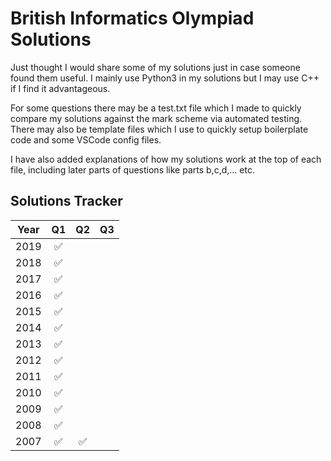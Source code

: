 # British Informatics Olympiad Solutions
Just thought I would share some of my solutions just in case someone found them useful. I mainly use Python3 in my solutions but I may use C++ if I find it advantageous.

For some questions there may be a test.txt file which I made to quickly compare my solutions against the mark scheme via automated testing. 
There may also be template files which I use to quickly setup boilerplate code and some VSCode config files.

I have also added explanations of how my solutions work at the top of each file, including later parts of questions like parts b,c,d,... etc.

## Solutions Tracker ##
| Year          | Q1                 | Q2                 | Q3                 |
| ------------- | :----------------: | :----------------: | :----------------: |
| 2019          | :white_check_mark: |                    |                    |    
| 2018          | :white_check_mark: |                    |                    |  
| 2017          | :white_check_mark: |                    |                    |  
| 2016          | :white_check_mark: |                    |                    |  
| 2015          | :white_check_mark: |                    |                    | 
| 2014          | :white_check_mark: |                    |                    | 
| 2013          | :white_check_mark: |                    |                    | 
| 2012          | :white_check_mark: |                    |                    | 
| 2011          | :white_check_mark: |                    |                    | 
| 2010          | :white_check_mark: |                    |                    |
| 2009          | :white_check_mark: |                    |                    |
| 2008          | :white_check_mark: |                    |                    |
| 2007          | :white_check_mark: | :white_check_mark: |                    |
